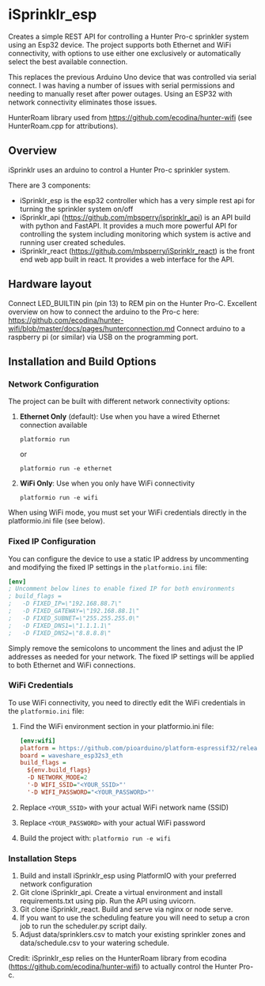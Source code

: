 # iSprinklr_esp

Creates a simple REST API for controlling a Hunter Pro-c sprinkler system using an Esp32 device. The project supports both Ethernet and WiFi connectivity, with options to use either one exclusively or automatically select the best available connection.

This replaces the previous Arduino Uno device that was controlled via serial connect. I was having a number of issues with serial permissions and needing to manually reset after power outages. Using an ESP32 with network connectivity eliminates those issues.

HunterRoam library used from https://github.com/ecodina/hunter-wifi (see HunterRoam.cpp for attributions).

## Overview

iSprinklr uses an arduino to control a Hunter Pro-c sprinkler system.

There are 3 components:
- iSprinklr_esp is the esp32 controller which has a very simple rest api for turning the sprinkler system on/off
- iSprinklr_api (https://github.com/mbsperry/isprinklr_api) is an API build with python and FastAPI. It provides a much more powerful API for controlling the system including monitoring which system is active and running user created schedules. 
- iSprinklr_react (https://github.com/mbsperry/iSprinklr_react) is the front end web app built in react. It provides a web interface for the API.

## Hardware layout
Connect LED_BUILTIN pin (pin 13) to REM pin on the Hunter Pro-C. Excellent overview on how to connect the arduino to the Pro-c here: https://github.com/ecodina/hunter-wifi/blob/master/docs/pages/hunterconnection.md
Connect arduino to a raspberry pi (or similar) via USB on the programming port.

## Installation and Build Options

### Network Configuration
The project can be built with different network connectivity options:

1. **Ethernet Only** (default): Use when you have a wired Ethernet connection available
   ```
   platformio run
   ```
   or
   ```
   platformio run -e ethernet
   ```

2. **WiFi Only**: Use when you only have WiFi connectivity
   ```
   platformio run -e wifi
   ```

When using WiFi mode, you must set your WiFi credentials directly in the platformio.ini file (see below).

### Fixed IP Configuration
You can configure the device to use a static IP address by uncommenting and modifying the fixed IP settings in the `platformio.ini` file:

```ini
[env]
; Uncomment below lines to enable fixed IP for both environments
; build_flags =
;   -D FIXED_IP=\"192.168.88.7\"
;   -D FIXED_GATEWAY=\"192.168.88.1\"
;   -D FIXED_SUBNET=\"255.255.255.0\"
;   -D FIXED_DNS1=\"1.1.1.1\"
;   -D FIXED_DNS2=\"8.8.8.8\"
```

Simply remove the semicolons to uncomment the lines and adjust the IP addresses as needed for your network. The fixed IP settings will be applied to both Ethernet and WiFi connections.

### WiFi Credentials
To use WiFi connectivity, you need to directly edit the WiFi credentials in the `platformio.ini` file:

1. Find the WiFi environment section in your platformio.ini file:
   ```ini
   [env:wifi]
   platform = https://github.com/pioarduino/platform-espressif32/releases/download/stable/platform-espressif32.zip
   board = waveshare_esp32s3_eth
   build_flags = 
     ${env.build_flags}
     -D NETWORK_MODE=2
     '-D WIFI_SSID="<YOUR_SSID>"'
     '-D WIFI_PASSWORD="<YOUR_PASSWORD>"'
   ```

2. Replace `<YOUR_SSID>` with your actual WiFi network name (SSID)
3. Replace `<YOUR_PASSWORD>` with your actual WiFi password
4. Build the project with: `platformio run -e wifi`

### Installation Steps
1. Build and install iSprinklr_esp using PlatformIO with your preferred network configuration
2. Git clone iSprinklr_api. Create a virtual environment and install requirements.txt using pip. Run the API using uvicorn.
3. Git clone iSprinklr_react. Build and serve via nginx or node serve.
4. If you want to use the scheduling feature you will need to setup a cron job to run the scheduler.py script daily.
5. Adjust data/sprinklers.csv to match your existing sprinkler zones and data/schedule.csv to your watering schedule.

Credit:
iSprinklr_esp relies on the HunterRoam library from ecodina (https://github.com/ecodina/hunter-wifi) to actually control the Hunter Pro-c.
